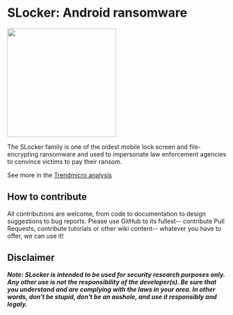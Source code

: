 # SLocker: Android ransomware

<img src="https://blog.trendmicro.com/trendlabs-security-intelligence/files/2017/06/SLocker2.png" width="250" />

The SLocker family is one of the oldest mobile lock screen and file-encrypting ransomware and used to impersonate law enforcement agencies to convince victims to pay their ransom.

See more in the [Trendmicro analysis](http://blog.trendmicro.com/trendlabs-security-intelligence/slocker-mobile-ransomware-starts-mimicking-wannacry/)

## How to contribute

All contributions are welcome, from code to documentation to design suggestions to bug reports.  Please use GitHub to its fullest-- contribute Pull Requests, contribute tutorials or other wiki content-- whatever you have to offer, we can use it!

## Disclaimer

***Note: SLocker is intended to be used for security research purposes only. Any other use is not the responsibility of the developer(s). Be sure that you understand and are complying with the laws in your area. In other words, don't be stupid, don't be an asshole, and use it responsibly and legaly.***
